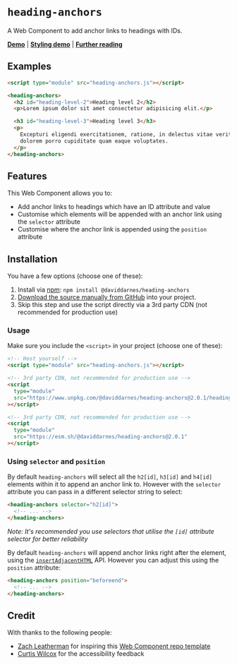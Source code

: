 # `heading-anchors`

A Web Component to add anchor links to headings with IDs.

**[Demo](https://daviddarnes.github.io/heading-anchors/demo.html)** | **[Styling demo](https://daviddarnes.github.io/heading-anchors/demo-styling.html)** | **[Further reading](https://darn.es/heading-anchors-web-component/)**

## Examples

```html
<script type="module" src="heading-anchors.js"></script>

<heading-anchors>
  <h2 id="heading-level-2">Heading level 2</h2>
  <p>Lorem ipsum dolor sit amet consectetur adipisicing elit.</p>

  <h3 id="heading-level-3">Heading level 3</h3>
  <p>
    Excepturi eligendi exercitationem, ratione, in delectus vitae veritatis
    dolorem porro cupiditate quam eaque voluptates.
  </p>
</heading-anchors>
```

## Features

This Web Component allows you to:

- Add anchor links to headings which have an ID attribute and value
- Customise which elements will be appended with an anchor link using the `selector` attribute
- Customise where the anchor link is appended using the `position` attribute

## Installation

You have a few options (choose one of these):

1. Install via [npm](https://www.npmjs.com/package/@daviddarnes/heading-anchors): `npm install @daviddarnes/heading-anchors`
1. [Download the source manually from GitHub](https://github.com/daviddarnes/heading-anchors/releases) into your project.
1. Skip this step and use the script directly via a 3rd party CDN (not recommended for production use)

### Usage

Make sure you include the `<script>` in your project (choose one of these):

```html
<!-- Host yourself -->
<script type="module" src="heading-anchors.js"></script>
```

```html
<!-- 3rd party CDN, not recommended for production use -->
<script
  type="module"
  src="https://www.unpkg.com/@daviddarnes/heading-anchors@2.0.1/heading-anchors.js"
></script>
```

```html
<!-- 3rd party CDN, not recommended for production use -->
<script
  type="module"
  src="https://esm.sh/@daviddarnes/heading-anchors@2.0.1"
></script>
```

### Using `selector` and `position`

By default `heading-anchors` will select all the `h2[id]`, `h3[id]` and `h4[id]` elements within it to append an anchor link to. However with the `selector` attribute you can pass in a different selector string to select:

```html
<heading-anchors selector="h2[id]">
  <!-- ... -->
</heading-anchors>
```

_Note: It's recommended you use selectors that utilise the `[id]` attribute selector for better reliability_

By default `heading-anchors` will append anchor links right after the element, using the [`insertAdjacentHTML`](https://developer.mozilla.org/en-US/docs/Web/API/Element/insertAdjacentHTML) API. However you can adjust this using the `position` attribute:

```html
<heading-anchors position="beforeend">
  <!-- ... -->
</heading-anchors>
```

## Credit

With thanks to the following people:

- [Zach Leatherman](https://zachleat.com) for inspiring this [Web Component repo template](https://github.com/daviddarnes/component-template)
- [Curtis Wilcox](https://github.com/extra808) for the accessibility feedback
